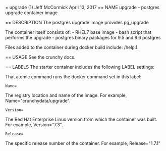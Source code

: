 = upgrade (1)
Jeff McCormick
April 13, 2017
== NAME
upgrade - postgres upgrade container image

== DESCRIPTION
The postgres upgrade image provides pg_upgrade

The container itself consists of:
    - RHEL7 base image
    - bash script that performs the upgrade
    - postgres binary packages for 9.5 and 9.6 postgres

Files added to the container during docker build include: /help.1.

== USAGE
See the crunchy docs.


== LABELS
The starter container includes the following LABEL settings:

That atomic command runs the docker command set in this label:

`Name=`

The registry location and name of the image. For example, Name="crunchydata/upgrade".

`Version=`

The Red Hat Enterprise Linux version from which the container was built. For example, Version="7.3".

`Release=`

The specific release number of the container. For example, Release="1.7.1"
